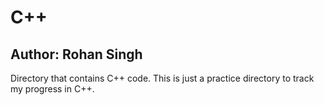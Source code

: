 # C++
## Author: Rohan Singh
Directory that contains C++ code. This is just a practice directory to track my progress in C++.